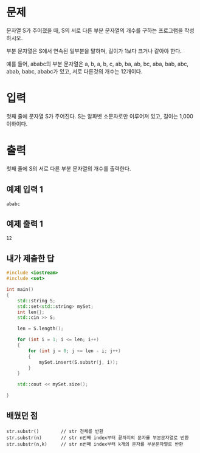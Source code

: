 문제
===========
문자열 S가 주어졌을 때, S의 서로 다른 부분 문자열의 개수를 구하는 프로그램을 작성하시오.

부분 문자열은 S에서 연속된 일부분을 말하며, 길이가 1보다 크거나 같아야 한다.

예를 들어, ababc의 부분 문자열은 a, b, a, b, c, ab, ba, ab, bc, aba, bab, abc, abab, babc, ababc가 있고, 서로 다른것의 개수는 12개이다.

입력
==========
첫째 줄에 문자열 S가 주어진다. S는 알파벳 소문자로만 이루어져 있고, 길이는 1,000 이하이다.

출력
==========
첫째 줄에 S의 서로 다른 부분 문자열의 개수를 출력한다.

예제 입력 1
-----------
```
ababc
```
예제 출력 1 
---------
```
12
```

내가 제출한 답
------------
```cpp
#include <iostream>
#include <set>

int main()
{
	std::string S;
	std::set<std::string> mySet;
	int len{};
	std::cin >> S;

	len = S.length();

	for (int i = 1; i <= len; i++)
	{
		for (int j = 0; j <= len - i; j++)
		{
			mySet.insert(S.substr(j, i));
		}
	}

	std::cout << mySet.size();

}
```

배웠던 점
------
```
str.substr()        // str 전체를 반환
str.substr(n)       // str n번째 index부터 끝까지의 문자를 부분문자열로 반환
str.substr(n,k)     // str n번째 index부터 k개의 문자를 부분문자열로 반환
```
